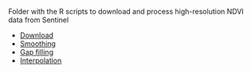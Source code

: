 Folder with the R scripts to download and process high-resolution NDVI data from Sentinel

* [Download](https://github.com/Cagnacci-Lab/SCRIPTS/blob/master/geospatial_analysis/high_resolution_ndvi.R)
* [Smoothing](https://github.com/Cagnacci-Lab/SCRIPTS/blob/master/geospatial_analysis/ndvi_smoothing.R)
* [Gap filling](https://github.com/Cagnacci-Lab/SCRIPTS/blob/master/geospatial_analysis/ndvi_gap_filling.R)
* [Interpolation](https://github.com/Cagnacci-Lab/SCRIPTS/blob/master/geospatial_analysis/ndvi_interpolation.R)
